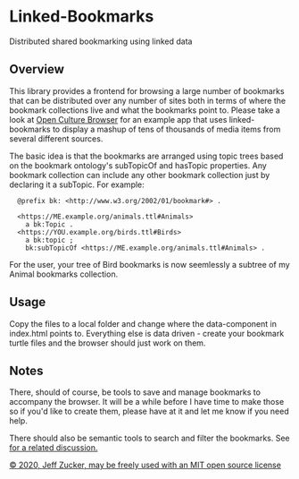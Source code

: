 # Linked-Bookmarks

Distributed shared bookmarking using linked data

## Overview

This library provides a frontend for browsing a large number of bookmarks that can be distributed over any number of sites both in terms of where the bookmark collections live and what the bookmarks point to.  Please take a look at <a href="https://jeff-zucker.solidcommunity.net/OpenCultureBrowser/">Open Culture Browser</a> for an example app that uses linked-bookmarks to display a mashup of tens of thousands of media items from several different sources.

The basic idea is that the bookmarks are arranged using topic trees based on the bookmark ontology's subTopicOf and hasTopic properties.  Any bookmark collection can include any other bookmark collection just by declaring it a subTopic.  For example:
```turtle
  @prefix bk: <http://www.w3.org/2002/01/bookmark#> .

  <https://ME.example.org/animals.ttl#Animals>
    a bk:Topic .
  <https://YOU.example.org/birds.ttl#Birds>
    a bk:topic ;
    bk:subTopicOf <https://ME.example.org/animals.ttl#Animals> .
```
For the user, your tree of Bird bookmarks is now seemlessly a subtree of my Animal bookmarks collection.

## Usage

Copy the files to a local folder and change where the data-component in index.html points to.  Everything else is data driven - create your bookmark turtle files and the browser should just work on them.

## Notes

There, should of course, be tools to save and manage bookmarks to accompany the browser. It will be a while before I have time to make those so if you'd like to create them, please have at it and let me know if you need help.

There should also be semantic tools to search and filter the bookmarks. See <a href="https://solidos.solidcommunity.net/public/2021/01%20Building%20Solid%20Apps%20which%20use%20Public%20Data.html"> for a related discussion.

&copy; 2020, Jeff Zucker, may be freely used with an MIT open source license